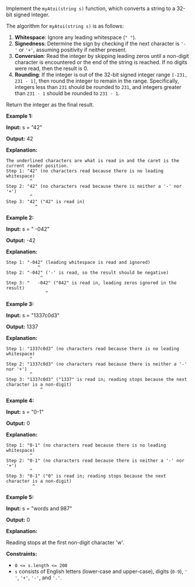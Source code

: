 Implement the `myAtoi(string s)` function, which converts a string to a 32-bit signed integer.

The algorithm for `myAtoi(string s)` is as follows:

1. **Whitespace**: Ignore any leading whitespace (`" "`).
2. **Signedness**: Determine the sign by checking if the next character is `'-'` or `'+'`, assuming positivity if neither present.
3. **Conversion**: Read the integer by skipping leading zeros until a non-digit character is encountered or the end of the string is reached. If no digits were read, then the result is 0.
4. **Rounding**: If the integer is out of the 32-bit signed integer range `[-231, 231 - 1]`, then round the integer to remain in the range. Specifically, integers less than `231` should be rounded to `231`, and integers greater than `231 - 1` should be rounded to `231 - 1`.

Return the integer as the final result.

**Example 1:**

**Input:** s = "42"

**Output:** 42

**Explanation:**

```
The underlined characters are what is read in and the caret is the current reader position.
Step 1: "42" (no characters read because there is no leading whitespace)
         ^
Step 2: "42" (no characters read because there is neither a '-' nor '+')
         ^
Step 3: "42" ("42" is read in)
           ^

```

**Example 2:**

**Input:** s = " -042"

**Output:** -42

**Explanation:**

```
Step 1: "-042" (leading whitespace is read and ignored)
            ^
Step 2: "-042" ('-' is read, so the result should be negative)
             ^
Step 3: "   -042" ("042" is read in, leading zeros ignored in the result)
               ^

```

**Example 3:**

**Input:** s = "1337c0d3"

**Output:** 1337

**Explanation:**

```
Step 1: "1337c0d3" (no characters read because there is no leading whitespace)
         ^
Step 2: "1337c0d3" (no characters read because there is neither a '-' nor '+')
         ^
Step 3: "1337c0d3" ("1337" is read in; reading stops because the next character is a non-digit)
             ^

```

**Example 4:**

**Input:** s = "0-1"

**Output:** 0

**Explanation:**

```
Step 1: "0-1" (no characters read because there is no leading whitespace)
         ^
Step 2: "0-1" (no characters read because there is neither a '-' nor '+')
         ^
Step 3: "0-1" ("0" is read in; reading stops because the next character is a non-digit)
          ^

```

**Example 5:**

**Input:** s = "words and 987"

**Output:** 0

**Explanation:**

Reading stops at the first non-digit character 'w'.

**Constraints:**

- `0 <= s.length <= 200`
- `s` consists of English letters (lower-case and upper-case), digits (`0-9`), `' '`, `'+'`, `'-'`, and `'.'`.